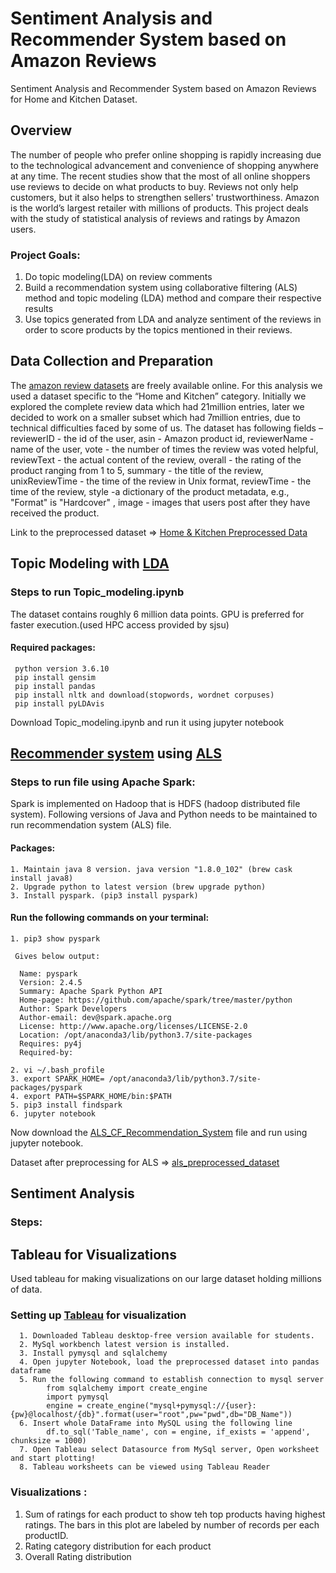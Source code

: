 # Sentiment Analysis and Recommender System based on Amazon Reviews

Sentiment Analysis and Recommender System based on Amazon Reviews for Home and Kitchen Dataset.

## Overview
The number of people who prefer online shopping is rapidly increasing due to the technological advancement and convenience of shopping anywhere at any time. The recent studies show that the most of all online shoppers use reviews to decide on what products to buy. Reviews not only help customers, but it also helps to strengthen sellers' trustworthiness. Amazon is the world’s largest retailer with millions of products. This project deals with the study of statistical analysis of reviews and ratings by Amazon users.

   ### Project Goals:
   1. Do topic modeling(LDA) on review comments
   2. Build a recommendation system using collaborative filtering (ALS) method and topic modeling (LDA) method and compare their respective results
   3. Use topics generated from LDA and analyze sentiment of the reviews in order to score products by the topics mentioned in their reviews.


## Data Collection and Preparation

The [amazon review datasets](https://nijianmo.github.io/amazon/index.html) are freely available online. For this analysis we used a dataset specific to the “Home and Kitchen” category. Initially we explored the complete review data which had 21million entries, later we decided to work on a smaller subset which had 7million entries, due to technical difficulties faced by some of us.
The dataset has following fields – reviewerID - the id of the user, asin - Amazon product id, reviewerName - name of the user, vote - the number of times the review was voted helpful, reviewText - the actual content of the review, overall - the rating of the product ranging from 1 to 5, summary - the title of the review, unixReviewTime - the time of the review in Unix format, reviewTime - the time of the review, style -a dictionary of the product metadata, e.g., "Format" is "Hardcover" , image - images that users post after they have received the product.

Link to the preprocessed dataset => [Home & Kitchen Preprocessed Data](https://drive.google.com/drive/folders/1YIFgIOtMTuOEHUJEJfFV_mLE8lwz8unC?usp=sharing)

## Topic Modeling with [LDA](https://en.wikipedia.org/wiki/Latent_Dirichlet_allocation)

### Steps to run Topic_modeling.ipynb
The dataset contains roughly 6 million data points. GPU is preferred for faster execution.(used HPC access provided by sjsu)
#### Required packages:
     python version 3.6.10
     pip install gensim
     pip install pandas
     pip install nltk and download(stopwords, wordnet corpuses)
     pip install pyLDAvis
Download Topic_modeling.ipynb and run it using jupyter notebook

## [Recommender system](https://en.wikipedia.org/wiki/Recommender_system) using [ALS](https://spark.apache.org/docs/latest/mllib-collaborative-filtering.html)

### Steps to run file using Apache Spark:
Spark is implemented on Hadoop that is HDFS (hadoop distributed file system). Following versions of Java and Python needs to  be maintained to run recommendation system (ALS) file.
#### Packages:
    1. Maintain java 8 version. java version "1.8.0_102" (brew cask install java8)
    2. Upgrade python to latest version (brew upgrade python)
    3. Install pyspark. (pip3 install pyspark)
   
#### Run the following commands on your terminal:
    1. pip3 show pyspark
   
     Gives below output:

      Name: pyspark
      Version: 2.4.5
      Summary: Apache Spark Python API
      Home-page: https://github.com/apache/spark/tree/master/python
      Author: Spark Developers
      Author-email: dev@spark.apache.org
      License: http://www.apache.org/licenses/LICENSE-2.0
      Location: /opt/anaconda3/lib/python3.7/site-packages
      Requires: py4j
      Required-by: 

    2. vi ~/.bash_profile
    3. export SPARK_HOME= /opt/anaconda3/lib/python3.7/site-packages/pyspark
    4. export PATH=$SPARK_HOME/bin:$PATH
    5. pip3 install findspark
    6. jupyter notebook
   
Now download the [ALS_CF_Recommendation_System](https://github.com/shravanthi94/Amazon-Review-Data-Analysis/blob/master/ALS_CF_Recommendation_System.ipynb) file and run using jupyter notebook.

Dataset after preprocessing for ALS => [als_preprocessed_dataset](https://drive.google.com/drive/folders/1YIFgIOtMTuOEHUJEJfFV_mLE8lwz8unC?usp=sharing)


## Sentiment Analysis

### Steps:


## Tableau for Visualizations
Used tableau for making visualizations on our large dataset holding millions of data.

### Setting up [Tableau](https://www.tableau.com/academic/students/) for visualization
      1. Downloaded Tableau desktop-free version available for students.
      2. MySql workbench latest version is installed. 
      3. Install pymysql and sqlalchemy
      4. Open jupyter Notebook, load the preprocessed dataset into pandas dataframe
      5. Run the following command to establish connection to mysql server
            from sqlalchemy import create_engine
            import pymysql
            engine = create_engine("mysql+pymysql://{user}:{pw}@localhost/{db}".format(user="root",pw="pwd",db="DB_Name"))
      6. Insert whole DataFrame into MySQL using the following line
            df.to_sql('Table_name', con = engine, if_exists = 'append', chunksize = 1000)
      7. Open Tableau select Datasource from MySql server, Open worksheet and start plotting!
      8. Tableau worksheets can be viewed using Tableau Reader
 
### Visualizations : 
1. Sum of ratings for each product to show teh top products having highest ratings. The bars in this plot are labeled by number of records per each productID.
2. Rating category distribution for each product 
3. Overall Rating distribution

